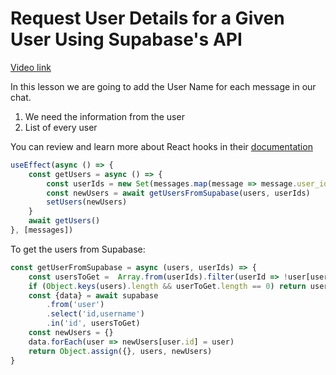 # Request User Details for a Given User Using Supabase's API

[Video link](https://www.egghead.io/lessons/supabase-request-user-details-for-a-given-user-using-supabase-s-api?pl=supabase-84e58958)

<TimeStamp start="0:01" end="0:06">

In this lesson we are going to add the User Name for each message in our chat. 

</TimeStamp>

<TimeStamp start="0:01" end="0:06">

1. We need the information from the user 
2. List of every user 

</TimeStamp>

<TimeStamp start="1:14" end="1:20">

You can review and learn more about React hooks in their [documentation](https://reactjs.org/docs/hooks-intro.html)

</TimeStamp>

<TimeStamp start="2:00" end="2:20">

```jsx
useEffect(async () => {
    const getUsers = async () => {
        const userIds = new Set(messages.map(message => message.user_id))
        const newUsers = await getUsersFromSupabase(users, userIds)
        setUsers(newUsers)
    }
    await getUsers()
}, [messages])
```

</TimeStamp>

<TimeStamp start="5:30" end="6:00">

To get the users from Supabase: 

```jsx
const getUserFromSupabase = async (users, userIds) => {
    const usersToGet =  Array.from(userIds).filter(userId => !user[userId])
    if (Object.keys(users).length && userToGet.length == 0) return users
    const {data} = await supabase
        .from('user')
        .select('id,username')
        .in('id', usersToGet)
    const newUsers = {}
    data.forEach(user => newUsers[user.id] = user)
    return Object.assign({}, users, newUsers)
}
```

</TimeStamp>


